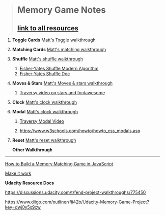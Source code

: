 ># Memory Game Notes
>## [link to all resources](https://www.one-tab.com/page/CNHfXzB8TAuORpzCbjk45Q)
1. **Toggle Cards**
[Matt's Toggle walkthrough](https://matthewcranford.com/memory-game-walkthrough-part-2-toggling-cards/)




2. **Matching Cards**
[Matt's matching walkthrough](https://matthewcranford.com/memory-game-walkthrough-part-3-matching-pairs/)






3. **Shuffle**
[Matt's shuffle walkthrough](https://matthewcranford.com/memory-game-walkthrough-part-4-shuffling-decks/)

    1.   [Fisher-Yates Shuffle Modern Algorithm ](https://www.youtube.com/watch?v=tLxBwSL3lPQ)
    2. [Fisher-Yates Shuffle Doc](https://bost.ocks.org/mike/shuffle/)




4. **Moves & Stars**
[Matt's Moves & stars walkthrough](https://matthewcranford.com/memory-game-walkthrough-part-5-moves-stars/)

    1.   [Traversy video on stars and fontawesome](https://www.youtube.com/watch?v=u3rylF3y3og)




5. **Clock**
[Matt's clock walkthrough](https://matthewcranford.com/memory-game-walkthrough-part-6-the-clock/)



6. **Modal**
    [Matt's clock walkthrough](https://matthewcranford.com/memory-game-walkthrough-part-7-making-a-modal/)

    1. [Traversy Modal Video](https://www.youtube.com/watch?v=6ophW7Ask_0)

    2. https://www.w3schools.com/howto/howto_css_modals.asp



7. **Reset**
[Matt's reset walkthrough](https://matthewcranford.com/memory-game-walkthrough-part-8-putting-it-all-together/)




    **Other Walkthrough**
  _______________________________________________________________________

  [How to Build a Memory Matching Game in JavaScript](https://scotch.io/tutorials/how-to-build-a-memory-matching-game-in-javascript#3-moves)

  [Make it work](https://ddwriteme.wordpress.com/2018/03/31/card-matching-game-solution-walkthrough/)


**Udacity Resource Docs**

https://discussions.udacity.com/t/fend-project-walkthroughs/775450

https://www.diigo.com/outliner/fii42b/Udacity-Memory-Game-Project?key=dwj0y5x9cw
